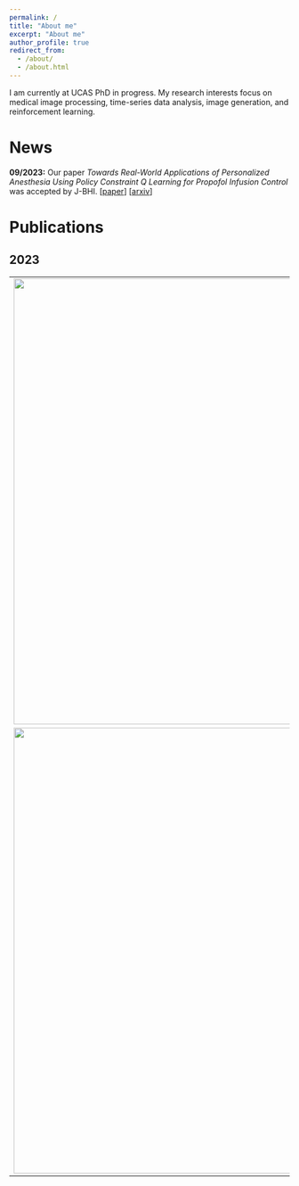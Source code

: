 ```yaml
---
permalink: /
title: "About me"
excerpt: "About me"
author_profile: true
redirect_from: 
  - /about/
  - /about.html
---
```


I am currently at UCAS PhD in progress. My research interests focus on medical image processing, time-series data analysis, image generation, and reinforcement learning.

News
======
**09/2023:** Our paper *Towards Real-World Applications of Personalized Anesthesia Using Policy Constraint Q Learning for Propofol Infusion Control* was accepted by J-BHI. [[paper](https://ieeexplore.ieee.org/document/10268595)] [[arxiv](https://arxiv.org/abs/2303.10180)]

# Publications

## 2023

<table style="border: none; border-collapse: collapse;" border="0">
  <colgroup>
    <col style="width:40%">
      <col style="width:60%">
  </colgroup>
  <tbody>
    <tr style="border-collapse: separate; border-spacing:30em;">
      <td style="border-collapse: collapse; border: none;">
        <img src="https://xiudingcai.github.io/images/publications/pcql.jpg" width="800">
      </td>
      <td style="border-collapse: collapse; border: none;">
        <b>Towards Real-World Applications of Personalized Anesthesia Using Policy Constraint Q Learning for Propofol Infusion Control</b>
        <br><b>Xiuding Cai</b>, Jiao Chen, Yaoyao Zhu, Beimin Wang and Yu Yao
        <br>
        <i>IEEE Journal of Biomedical and Health Informatics (J-BHI) 2023</i>
        <br>
        <span>
          <a href="https://ieeexplore.ieee.org/document/10268595">paper</a>&nbsp;
        </span>  
        <span>
          <a href="https://arxiv.org/abs/2303.10180">arxiv</a>&nbsp;
        </span>
        <span>
          <a href="todo">code</a>
        </span>
      </td>
    </tr>
    <tr style="border-collapse: separate; border-spacing:30em;">
      <td style="border-collapse: collapse; border: none;">
        <img src="https://xiudingcai.github.io/images/publications/enco.jpg" width="800">
      </td>
      <td style="border-collapse: collapse; border: none;">
        <b>Constraining Multi-scale Pairwise Features between Encoder and Decoder Using Contrastive Learning for Unpaired Image-to-Image Translation</b>
        <br><b>Xiuding Cai</b>, Yaoyao Zhu, Dong Miao, Linjie Fu and Yu Yao
        <br>
        <i>arXiv preprint arXiv:2211.10867</i>
        <br>
        <span>
          <a href="https://arxiv.org/abs/2211.10867">arxiv</a>&nbsp;
        </span>
        <span>
          <a href="https://github.com/XiudingCai/PyTorch-EnCo">code</a>
        </span>
      </td>
    </tr>
  </tbody>
</table>



